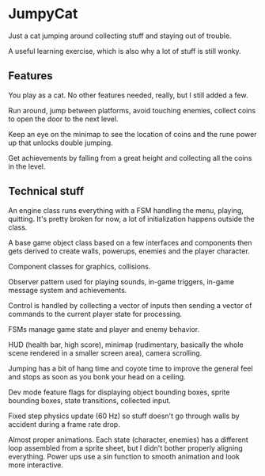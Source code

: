 # JumpyCat

Just a cat jumping around collecting stuff and staying out of trouble.

A useful learning exercise, which is also why a lot of stuff is still wonky.

## Features

You play as a cat. No other features needed, really, but I still added a few.

Run around, jump between platforms, avoid touching enemies, collect coins to open the door to the next level.

Keep an eye on the minimap to see the location of coins and the rune power up that unlocks double jumping.

Get achievements by falling from a great height and collecting all the coins in the level.

## Technical stuff

An engine class runs everything with a FSM handling the menu, playing, quitting. It's pretty broken for now, a lot of initialization happens outside the class.

A base game object class based on a few interfaces and components then gets derived to create walls, powerups, enemies and the player character.

Component classes for graphics, collisions.

Observer pattern used for playing sounds, in-game triggers, in-game message system and achievements.

Control is handled by collecting a vector of inputs then sending a vector of commands to the current player state for processing.

FSMs manage game state and player and enemy behavior.

HUD (health bar, high score), minimap (rudimentary, basically the whole scene rendered in a smaller screen area), camera scrolling.

Jumping has a bit of hang time and coyote time to improve the general feel and stops as soon as you bonk your head on a ceiling.

Dev mode feature flags for displaying object bounding boxes, sprite bounding boxes, state transitions, collected input.

Fixed step physics update (60 Hz) so stuff doesn't go through walls by accident during a frame rate drop.

Almost proper animations. Each state (character, enemies) has a different loop assembled from a sprite sheet, but I didn't bother properly aligning everything. Power ups use a sin function to smooth animation and look more interactive.